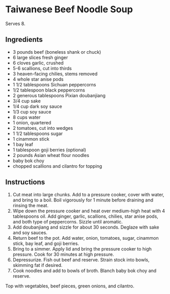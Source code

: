 # Taiwanese Beef Noodle Soup

Serves 8.

## Ingredients

- 3 pounds beef (boneless shank or chuck)
- 6 large slices fresh ginger
- 6 cloves garlic, crushed
- 5-6 scallions, cut into thirds
- 3 heaven-facing chilies, stems removed
- 4 whole star anise pods
- 1 1/2 tablespoons Sichuan peppercorns
- 1/2 tablespoon black peppercorns
- 2 generous tablespoons Pixian doubanjiang
- 3/4 cup sake
- 1/4 cup dark soy sauce
- 1/3 cup soy sauce
- 8 cups water
- 1 onion, quartered
- 2 tomatoes, cut into wedges
- 1 1/2 tablespoons sugar
- 1 cinammon stick
- 1 bay leaf
- 1 tablespoon goji berries (optional)
- 2 pounds Asian wheat flour noodles
- baby bok choy
- chopped scallions and cilantro for topping

## Instructions

1. Cut meat into large chunks. Add to a pressure cooker, cover with water, and bring to a boil. Boil vigorously for 1 minute before draining and rinsing the meat.
2. Wipe down the pressure cooker and heat over medium-high heat with 4 tablespoons oil. Add ginger, garlic, scallions, chilies, star anise pods, and both type of peppercorns. Sizzle until aromatic.
3. Add doubanjiang and sizzle for about 30 seconds. Deglaze with sake and soy sauces.
4. Return beef to the pot. Add water, onion, tomatoes, sugar, cinammon stick, bay leaf, and goji berries.
5. Bring to a simmer. Apply lid and bring the pressure cooker to high pressure. Cook for 30 minutes at high pressure.
6. Depressurize. Fish out beef and reserve. Strain stock into bowls, skimming fat if desired.
7. Cook noodles and add to bowls of broth. Blanch baby bok choy and reserve. 

Top with vegetables, beef pieces, green onions, and cilantro.

